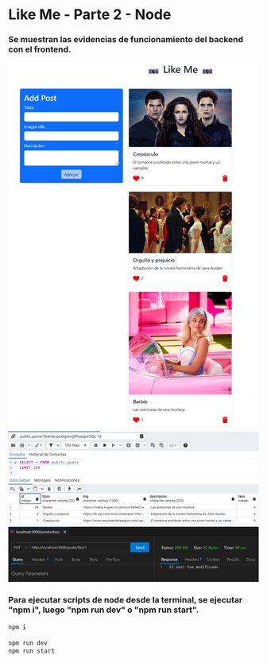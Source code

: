 <h1 align="left"> Like Me - Parte 2 - Node </h1>

<h3 align="left">
Se muestran las evidencias de funcionamiento del backend con el frontend.
</h4>

<img src="./storage/LikeMe01.png">
<img src="./storage/LikeMe02.png">
<img src="./storage/LikeMe03.png">

<h3 align="left">
Para ejecutar scripts de node desde la terminal, se ejecutar "npm i", luego "npm run dev" o "npm run start".
</h4>

```node
npm i

npm run dev
npm run start
```
